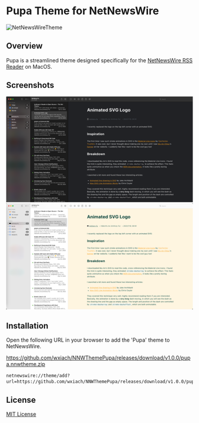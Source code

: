 # Pupa Theme for NetNewsWire

![NetNewsWireTheme](https://img.shields.io/badge/NetNewsWire-Theme-007ACC?style=for-the-badge&logo=netnewswire&logoColor=white)


## Overview

Pupa is a streamlined theme designed specifically for the [NetNewsWire RSS Reader](https://github.com/Ranchero-Software/NetNewsWire/tree/main) on  MacOS.

## Screenshots

![screenshot](./Screeshot/nnwtheme-pupa-dark.png)
![screenshot](./Screeshot/nnwtheme-pupa-light.png)

## Installation

Open the following URL in your browser to add the 'Pupa' theme to NetNewsWire.

https://github.com/wxiach/NNWThemePupa/releases/download/v1.0.0/pupa.nnwtheme.zip

```
netnewswire://theme/add?url=https://github.com/wxiach/NNWThemePupa/releases/download/v1.0.0/pupa.nnwtheme.zip
```

## License

[MIT License](/LICENSE)


